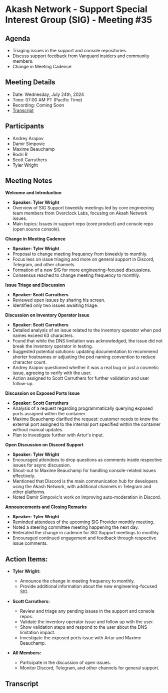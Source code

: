 # Akash Network - Support Special Interest Group (SIG) - Meeting #35

## Agenda
- Triaging issues in the support and console repositories.
- Discuss support feedback from Vanguard insiders and community members.
- Change in Meeting Cadence

## Meeting Details
- Date: Wednesday, July 24th, 2024
- Time: 07:00 AM PT (Pacific Time)
- Recording: Coming Soon
- [Transcript](#transcript)

## Participants
- Andrey Arapov
- Damir Simpovic
- Maxime Beauchamp
- Rodri R
- Scott Carruthers
- Tyler Wright

## Meeting Notes
**Welcome and Introduction**
- **Speaker: Tyler Wright**
- Overview of SIG Support biweekly meetings led by core engineering team members from Overclock Labs, focusing on Akash Network issues.
- Main topics: Issues in support repo (core product) and console repo (open source console).

**Change in Meeting Cadence**
- **Speaker: Tyler Wright**
- Proposal to change meeting frequency from biweekly to monthly.
- Focus less on issue triaging and more on general support in Discord, Telegram, and other channels.
- Formation of a new SIG for more engineering-focused discussions.
- Consensus reached to change meeting frequency to monthly.

**Issue Triage and Discussion**
- **Speaker: Scott Carruthers**
- Reviewed open issues by sharing his screen.
- Identified only two issues awaiting triage.

**Discussion on Inventory Operator Issue**
- **Speaker: Scott Carruthers**
- Detailed analysis of an issue related to the inventory operator when pod names exceed 63 characters.
- Found that while the DNS limitation was acknowledged, the issue did not break the inventory operator in testing.
- Suggested potential solutions: updating documentation to recommend shorter hostnames or adjusting the pod naming convention to reduce character count.
- Andrey Arapov questioned whether it was a real bug or just a cosmetic issue, agreeing to verify with the user.
- Action assigned to Scott Carruthers for further validation and user follow-up.

**Discussion on Exposed Ports Issue**
- **Speaker: Scott Carruthers**
- Analysis of a request regarding programmatically querying exposed ports assigned within the container.
- Maxime Beauchamp clarified the request: customer needs to know the external port assigned to the internal port specified within the container without manual updates.
- Plan to investigate further with Artur's input.

**Open Discussion on Discord Support**
- **Speaker: Tyler Wright**
- Encouraged attendees to drop questions as comments inside respective issues for async discussion.
- Shout-out to Maxime Beauchamp for handling console-related issues effectively.
- Mentioned that Discord is the main communication hub for developers using the Akash Network, with additional channels in Telegram and other platforms.
- Noted Damir Simpovic's work on improving auto-moderation in Discord.

**Announcements and Closing Remarks**
- **Speaker: Tyler Wright**
- Reminded attendees of the upcoming SIG Provider monthly meeting.
- Noted a steering committee meeting happening the next day.
- Reiterated the change in cadence for SIG Support meetings to monthly.
- Encouraged continued engagement and feedback through respective issue comments.

## Action Items:
- **Tyler Wright:**
  - Announce the change in meeting frequency to monthly.
  - Provide additional information about the new engineering-focused SIG.

- **Scott Carruthers:**
  - Review and triage any pending issues in the support and console repos.
  - Validate the inventory operator issue and follow up with the user.
  - Show validation steps and respond to the user about the DNS limitation impact.
  - Investigate the exposed ports issue with Artur and Maxime Beauchamp.

- **All Members:**
  - Participate in the discussion of open issues.
  - Monitor Discord, Telegram, and other channels for general support.
## Transcript
